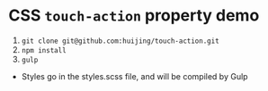 # CSS `touch-action` property demo

1. `git clone git@github.com:huijing/touch-action.git`
2. `npm install`
3. `gulp`

- Styles go in the styles.scss file, and will be compiled by Gulp
